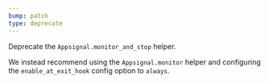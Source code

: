 ```yaml
---
bump: patch
type: deprecate
---
```


Deprecate the `Appsignal.monitor_and_stop` helper.

We instead recommend using the `Appsignal.monitor` helper and configuring the `enable_at_exit_hook` config option to `always`.
